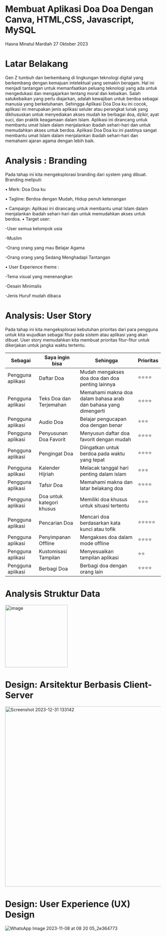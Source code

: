 # Membuat Aplikasi Doa Doa Dengan Canva, HTML,CSS, Javascript, MySQL
Hasna Minatul Mardiah 27 Oktober 2023

# Latar Belakang
Gen Z tumbuh dan berkembang di lingkungan teknologi digital yang berkembang dengan kemajuan intelektual yang semakin beragam. Hal ini menjadi tantangan untuk memanfaatkan peluang teknologi yang ada untuk mengedukasi dan mengajarkan tentang moral dan kebaikan. Salah satukebaikan yang perlu diajarkan, adalah kewajiban untuk berdoa sebagai manusia yang berketuhanan. Sehingga Aplikasi Doa Doa ku ini cocok, aplikasi ini merupakan jenis aplikasi seluler atau perangkat lunak yang dikhususkan untuk menyediakan akses mudah ke berbagai doa, dzikir, ayat suci, dan praktik keagamaan dalam Islam. Aplikasi ini dirancang untuk membantu umat Islam dalam menjalankan ibadah sehari-hari dan untuk memudahkan akses untuk berdoa. 
Aplikasi Doa Doa ku ini pastinya sangat membantu umat Islam dalam menjalankan ibadah sehari-hari dan memahami ajaran agama dengan lebih baik.
# Analysis : Branding
Pada tahap ini kita mengeksplorasi branding dari system yang dibuat. Branding meliputi:

•	Merk: Doa Doa ku

•	Tagline: Berdoa dengan Mudah, Hidup penuh ketenangan

•	Campaign: Aplikasi ini dirancang untuk membantu umat Islam dalam menjalankan ibadah sehari-hari dan untuk memudahkan akses untuk berdoa. 
•	Target user: 
  
  -User semua kelompok usia
  
  -Muslim
  
  -Orang orang yang mau Belajar Agama 
 	
  -Orang orang yang Sedang Menghadapi Tantangan

• User Experience theme :
 
  -Tema visual yang menenangkan 
 
  -Desain Minimalis 
 
  -Jenis Huruf mudah dibaca 
# Analysis: User Story
Pada tahap ini kita mengeksplorasi kebutuhan prioritas dari para pengguna untuk kita
wujudkan sebagai fitur pada sistem atau aplikasi yang akan dibuat. User story memudahkan
kita membuat prioritas fitur-fitur untuk dikerjakan untuk jangka waktu tertentu.

| Sebagai  | Saya ingin bisa |Sehingga | Prioritas |
|-------|--------|-------|---------|
| Pengguna aplikasi | Daftar Doa | Mudah mengakses doa doa dan doa penting lainnya | ⭐⭐⭐⭐ |
| Pengguna aplikasi | Teks Doa dan Terjemahan | Memahami makna doa dalam bahasa arab dan bahasa yang dimengerti | ⭐⭐⭐⭐ |
| Pengguna aplikasi | Audio Doa | Belajar pengucapan doa dengan benar | ⭐⭐⭐ |
| Pengguna aplikasi | Penyusunan Doa Favorit | Menyusun daftar doa favorit dengan mudah | ⭐⭐⭐⭐ | 
| Pengguna aplikasi | Pengingat Doa | Diingatkan untuk berdoa pada waktu yang tepat | ⭐⭐⭐⭐ | 
| Pengguna aplikasi | Kalender Hijriah | Melacak tanggal hari penting dalam islam | ⭐⭐⭐ | 
| Pengguna aplikasi | Tafsir Doa | Memahami makna dan latar belakang doa | ⭐⭐⭐⭐ | 
| Pengguna aplikasi | Doa untuk kategori khusus | Memiliki doa khusus untuk situasi tertentu | ⭐⭐⭐ | 
| Pengguna aplikasi | Pencarian Doa | Mencari doa berdasarkan kata kunci atau tofik | ⭐⭐⭐⭐⭐ | 
| Pengguna aplikasi | Penyimpanan Offline | Mengakses doa dalam mode offline | ⭐⭐⭐⭐ | 
| Pengguna aplikasi | Kustomisasi Tampilan | Menyesuaikan tampilan aplikasi | ⭐⭐ | 
| Pengguna aplikasi | Berbagi Doa | Berbagi doa dengan orang lain | ⭐⭐⭐⭐ | 

# Analysis Struktur Data
<img width="202" alt="image" src="https://github.com/hasnaaaaam/goanaaa/assets/144829887/67096226-f145-45c2-ba69-391ccbc66722">

# Design: Arsitektur Berbasis Client-Server

   <img width="583" alt="Screenshot 2023-12-31 133142" src="https://github.com/hasnaaaaam/goanaaa/assets/144829887/0ba5cb81-af9e-43c0-9c01-0d0be3875f92">


  
# Design: User Experience (UX) Design

![WhatsApp Image 2023-11-08 at 08 20 05_2e364773](https://github.com/hasnaaaaam/goanaaa/assets/144829887/bcf40750-9de3-4fbd-b747-c7d82397243c)




